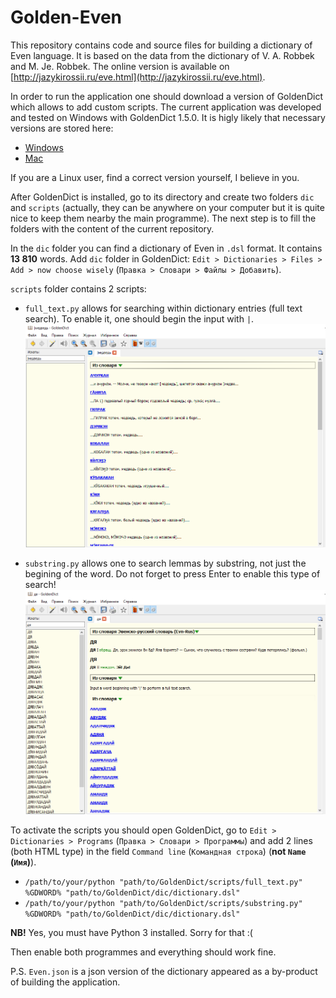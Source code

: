 # Golden-Even

This repository contains code and source files for building a dictionary of Even language. It is based on the data from the dictionary of V. A. Robbek and M. Je. Robbek. The online version is available on [http://jazykirossii.ru/eve.html](http://jazykirossii.ru/eve.html).

In order to run the application one should download a version of GoldenDict which allows to add custom scripts. The current application was developed and tested on Windows with GoldenDict 1.5.0. It is higly likely that necessary versions are stored here:
 * [Windows](https://sourceforge.net/projects/goldendict/files/early%20access%20builds/)
 * [Mac](https://sourceforge.net/projects/goldendict/files/early%20access%20builds/MacOS/)

If you are a Linux user, find a correct version yourself, I believe in you.

After GoldenDict is installed, go to its directory and create two folders `dic` and `scripts` (actually, they can be anywhere on your computer but it is quite nice to keep them nearby the main programme). The next step is to fill the folders with the content of the current repository.

In the `dic` folder you can find a dictionary of Even in `.dsl` format. It contains **13 810** words. Add `dic` folder in GoldenDict: `Edit > Dictionaries > Files > Add > now choose wisely` (`Правка > Словари > Файлы > Добавить`).

`scripts` folder contains 2 scripts:
 * `full_text.py` allows for searching within dictionary entries (full text search). To enable it, one should begin the input with `|`.
 ![](full_text.png)

 * `substring.py` allows one to search lemmas by substring, not just the begining of the word. Do not forget to press Enter to enable this type of search!
 ![](substring.png)

 
To activate the scripts you should open GoldenDict, go to `Edit > Dictionaries > Programs` (`Правка > Словари > Программы`) and add 2 lines (both HTML type) in the field `Command line` (`Командная строка`) (**not `Name` (`Имя`)**).

 * `/path/to/your/python "path/to/GoldenDict/scripts/full_text.py" %GDWORD% "path/to/GoldenDict/dic/dictionary.dsl"`
 * `/path/to/your/python "path/to/GoldenDict/scripts/substring.py" %GDWORD% "path/to/GoldenDict/dic/dictionary.dsl"`

**NB!** Yes, you must have Python 3 installed. Sorry for that :(

Then enable both programmes and everything should work fine.

P.S. `Even.json` is a json version of the dictionary appeared as a by-product of building the application.
